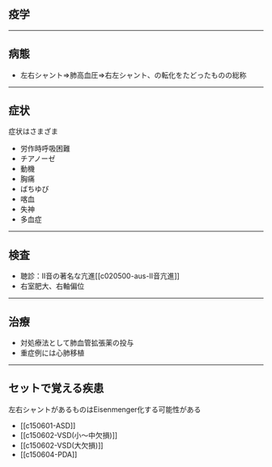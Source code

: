 ## 疫学
---
## 病態
- 左右シャント⇒肺高血圧⇒右左シャント、の転化をたどったものの総称
---
## 症状
症状はさまざま
- 労作時呼吸困難
- チアノーゼ
- 動機
- 胸痛
- ばちゆび
- 喀血
- 失神
- 多血症
---
## 検査
- 聴診：II音の著名な亢進[[c020500-aus-II音亢進]]
- 右室肥大、右軸偏位
---
## 治療
- 対処療法として肺血管拡張薬の投与
- 重症例には心肺移植
---
## セットで覚える疾患
左右シャントがあるものはEisenmenger化する可能性がある
- [[c150601-ASD]]
- [[c150602-VSD(小～中欠損)]]
- [[c150602-VSD(大欠損)]]
- [[c150604-PDA]]